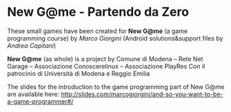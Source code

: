 New G@me - Partendo da Zero
====
These small games have been created for **New G@me** (a game programming course) by _Marco Giorgini_ (Android solutions&support files by _Andrea Capitani_)

**New G@me** (as whole) is a project by Comune di Modena – Rete Net Garage – Associazione Conoscerelinux – Associazione PlayRes
Con il patrocinio di Università di Modena e Reggio Emilia

The slides for the introduction to the game programming part of New G@me are available here: http://slides.com/marcogiorgini/and-so-you-want-to-be-a-game-programmer#/
